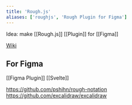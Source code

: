 ```yaml
---
title: 'Rough.js'
aliases: ['roughjs', 'Rough Plugin for Figma']
---
```


Idea: make [[Rough.js]] [[Plugin]] for [[Figma]]

[Wiki](https://github.com/pshihn/rough/wiki)

## For Figma

[[Figma Plugin]] [[Svelte]]

https://github.com/pshihn/rough-notation
https://github.com/excalidraw/excalidraw
